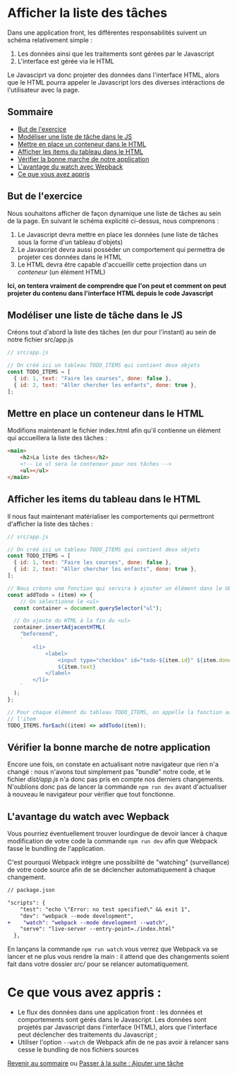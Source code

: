 # Afficher la liste des tâches

Dans une application front, les différentes responsabilités suivent un schéma relativement simple : 
1. Les données ainsi que les traitements sont gérées par le Javascript
2. L'interface est gérée via le HTML

Le Javasciprt va donc projeter des données dans l'interface HTML, alors que le HTML pourra appeler le Javascript lors des diverses intéractions de l'utilisateur avec la page.

## Sommaire
  * [But de l'exercice](#but-de-l-exercice)
  * [Modéliser une liste de tâche dans le JS](#modéliser-une-liste-de-tâche-dans-le-js)
  * [Mettre en place un conteneur dans le HTML](#mettre-en-place-un-conteneur-dans-le-html)
  * [Afficher les items du tableau dans le HTML](#afficher-les-items-du-tableau-dans-le-html)
  * [Vérifier la bonne marche de notre application](#vérifier-la-bonne-marche-de-notre-application)
  * [L'avantage du watch avec Wepback](#l-avantage-du-watch-avec-wepback)
  * [Ce que vous avez appris](#ce-que-vous-avez-appris--)

## But de l'exercice 
Nous souhaitons afficher de façon dynamique une liste de tâches au sein de la page. En suivant le schéma explicité ci-dessus, nous comprenons :

1. Le Javascript devra mettre en place les données (une liste de tâches sous la forme d'un tableau d'objets)
2. Le Javascript devra aussi posséder un comportement qui permettra de projeter ces données dans le HTML
3. Le HTML devra être capable d'accueillir cette projection dans un *conteneur* (un élément HTML)

**Ici, on tentera vraiment de comprendre que l'on peut et comment on peut projeter du contenu dans l'interface HTML depuis le code Javascript**

## Modéliser une liste de tâche dans le JS

Créons tout d'abord la liste des tâches (en dur pour l'instant) au sein de notre fichier src/app.js

```js
// src/app.js

// On créé ici un tableau TODO_ITEMS qui contient deux objets 
const TODO_ITEMS = [
  { id: 1, text: "Faire les courses", done: false },
  { id: 2, text: "Aller chercher les enfants", done: true },
];
```

## Mettre en place un conteneur dans le HTML

Modifions maintenant le fichier index.html afin qu'il contienne un élément qui accueillera la liste des tâches :

```html
<main>
    <h2>La liste des tâches</h2>
    <!-- Le ul sera le conteneur pour nos tâches -->
    <ul></ul>
</main>
```

## Afficher les items du tableau dans le HTML

Il nous faut maintenant matérialiser les comportements qui permettront d'afficher la liste des tâches :


```js
// src/app.js

// On créé ici un tableau TODO_ITEMS qui contient deux objets 
const TODO_ITEMS = [
  { id: 1, text: "Faire les courses", done: false },
  { id: 2, text: "Aller chercher les enfants", done: true },
];

// Nous créons une fonction qui servira à ajouter un élément dans le UL à partir d'un objet tâche
const addTodo = (item) => {
    // On sélectionne le <ul>
  const container = document.querySelector("ul");

  // On ajoute du HTML à la fin du <ul>
  container.insertAdjacentHTML(
    "beforeend",
    `
        <li>
            <label>
                <input type="checkbox" id="todo-${item.id}" ${item.done ? "checked" : ""} /> 
                ${item.text}
            </label>
        </li>
    `
  );
};

// Pour chaque élément du tableau TODO_ITEMS, on appelle la fonction addTodo en fournissant
// l'item
TODO_ITEMS.forEach((item) => addTodo(item));
```

## Vérifier la bonne marche de notre application
Encore une fois, on constate en actualisant notre navigateur que rien n'a changé : nous n'avons tout simplement pas "bundlé" notre code, et le fichier *dist/app.js* n'a donc pas pris en compte nos derniers changements. N'oublions donc pas de lancer la commande `npm run dev` avant d'actualiser à nouveau le navigateur pour vérifier que tout fonctionne.

## L'avantage du watch avec Wepback

Vous pourriez éventuellement trouver lourdingue de devoir lancer à chaque modification de votre code la commande `npm run dev` afin que Webpack fasse le bundling de l'application. 

C'est pourquoi Webpack intègre une possibilité de "watching" (surveillance) de votre code source afin de se déclencher automatiquement à chaque changement.

```diff
// package.json

"scripts": {
    "test": "echo \"Error: no test specified\" && exit 1",
    "dev": "webpack --mode development",
+    "watch": "webpack --mode development --watch",
    "serve": "live-server --entry-point=./index.html"
  },
```

En lançans la commande `npm run watch` vous verrez que Webpack va se lancer et ne plus vous rendre la main : il attend que des changements soient fait dans votre dossier *src/* pour se relancer automatiquement.

# Ce que vous avez appris :
* Le flux des données dans une application front : les données et comportements sont gérés dans le Javascript. Les données sont projetés par Javascript dans l'interface (HTML), alors que l'interface peut déclencher des traitements du Javascript ;
* Utiliser l'option `--watch` de Webpack afin de ne pas avoir à relancer sans cesse le bundling de nos fichiers sources

[Revenir au sommaire](../README.md) ou [Passer à la suite : Ajouter une tâche](add-item.md)
